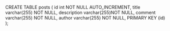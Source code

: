 CREATE TABLE posts ( id int NOT NULL AUTO_INCREMENT, title varchar(255) NOT NULL, description varchar(255)NOT NULL, comment varchar(255) NOT NULL, author varchar(255) NOT NULL, PRIMARY KEY (id) );
